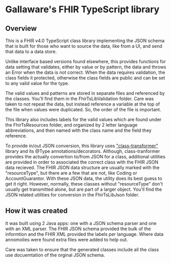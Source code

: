 # Gallaware's FHIR TypeScript library

## Overview

This is a FHIR v4.0 TypeScript class library implementing the JSON schema that is built for those who want to 
source the data, like from a UI, and send that data to a data store.  

Unlike interface based versions found elsewhere, this provides functions for data setting that validates, either by value or by pattern, the data and throws an Error when the data is not correct. When the data requires validation, the class fields it protected, otherwise the class fields are public and can be set to any valid value for the type.

The valid values and patterns are stored in separate files and referenced by the classes.  You'll find them in the FhirTsLibValidation folder.  Care was taken to not repeat the data, but instead reference a variable at the top of the file when values were duplicated.  So, the order of the file is important.

This library also includes labels for the valid values which are found under the FhirTsResources folder, and organized by 2 letter language abbreviations, and then named with the class name and the field they reference.

To provide in/out JSON conversion, this library uses ["class-transformer"](https://github.com/typestack/class-transformer) library and its @Type annotations/decorators. Although, class-tranformer provides the actually convertion to/from JSON for a class, additional utilities are provided in order to associated the correct class with the FHIR JSON data recieved.  The FHIR JSON data structure are usually marked with the "resourceType", but there are a few that are not, like Coding or AccountGuarantor.  With these JSON data, the utility does its best guess to get it right.  However, normally, these classes without "resourceType" don't usually get transmitted alone, but are part of a larger object.  You'll find the JSON related utilities for conversion in the FhirTsLibJson folder.


## How it was created

It was built using 2 Java apps: one with a JSON schema parser and one with an XML parser.  The FHIR JSON schema provided the bulk of the informtion and the FHIR XML provided the labels per language.  Where data annomolies were found extra files were added to 
help out.

Care was taken to ensure that the generated classes include all the class use docuemtation of the orginal JSON schema.

